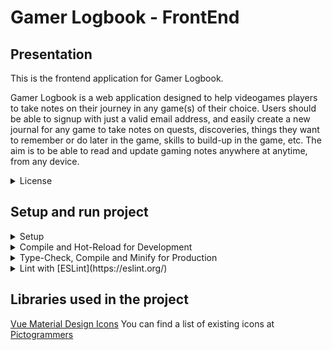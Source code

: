 # Gamer Logbook - FrontEnd

## Presentation

This is the frontend application for Gamer Logbook.

Gamer Logbook is a web application designed to help videogames players to take notes on their journey in any game(s) of their choice.
Users should be able to signup with just a valid email address, and easily create a new journal for any game to take notes on quests, discoveries, things they want to remember or do later in the game, skills to build-up in the game, etc.
The aim is to be able to read and update gaming notes anywhere at anytime, from any device.

<details>
<summary>License</summary>
The code is open-source and submitted to an [LGPL License](https://github.com/IQAndreas/markdown-licenses/blob/master/gnu-lgpl-v3.0.md)
</details>

## Setup and run project

<details>
<summary>Setup</summary>

You should copy this repository on your own device. Then open a terminal (bash for instance), locate yourself in the project's directory and run the following command line to install all the project's dependencies:

```sh
npm install
```

or

```sh
npm i
```

</details>

<details>
<summary>Compile and Hot-Reload for Development</summary>

```sh
npm run dev
```

</details>

<details>
<summary>Type-Check, Compile and Minify for Production</summary>

```sh
npm run build
```

</details>

<details>
<summary>Lint with [ESLint](https://eslint.org/)</summary>

```sh
npm run lint
```

</details>

## Libraries used in the project

[Vue Material Design Icons](https://www.npmjs.com/package/vue-material-design-icons)
You can find a list of existing icons at [Pictogrammers](https://pictogrammers.com/library/mdi/)
